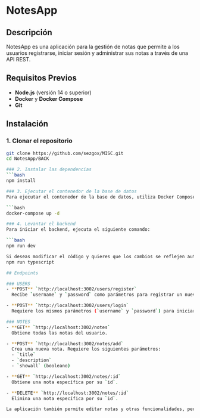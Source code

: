 # NotesApp

## Descripción
NotesApp es una aplicación para la gestión de notas que permite a los usuarios registrarse, iniciar sesión y administrar sus notas a través de una API REST. 

## Requisitos Previos
- **Node.js** (versión 14 o superior)
- **Docker** y **Docker Compose**
- **Git**

## Instalación

### 1. Clonar el repositorio
```bash
git clone https://github.com/sezgox/MISC.git
cd NotesApp/BACK

### 2. Instalar las dependencias
```bash
npm install

### 3. Ejecutar el contenedor de la base de datos
Para ejecutar el contenedor de la base de datos, utiliza Docker Compose. Puedes ejecutar el siguiente comando:

```bash
docker-compose up -d

### 4. Levantar el backend
Para iniciar el backend, ejecuta el siguiente comando:

```bash
npm run dev

Si deseas modificar el código y quieres que los cambios se reflejen automáticamente, puedes utilizar el siguiente comando para ver los cambios en tiempo real:
npm run typescript

## Endpoints

### USERS
- **POST** `http://localhost:3002/users/register`  
  Recibe `username` y `password` como parámetros para registrar un nuevo usuario.

- **POST** `http://localhost:3002/users/login`  
  Requiere los mismos parámetros (`username` y `password`) para iniciar sesión.

### NOTES
- **GET** `http://localhost:3002/notes`  
  Obtiene todas las notas del usuario.

- **POST** `http://localhost:3002/notes/add`  
  Crea una nueva nota. Requiere los siguientes parámetros:  
  - `title`
  - `description`
  - `showall` (booleano)

- **GET** `http://localhost:3002/notes/:id`  
  Obtiene una nota específica por su `id`.

- **DELETE** `http://localhost:3002/notes/:id`  
  Elimina una nota específica por su `id`.

La aplicación también permite editar notas y otras funcionalidades, pero será mejor acceder a ellas desde el front.
